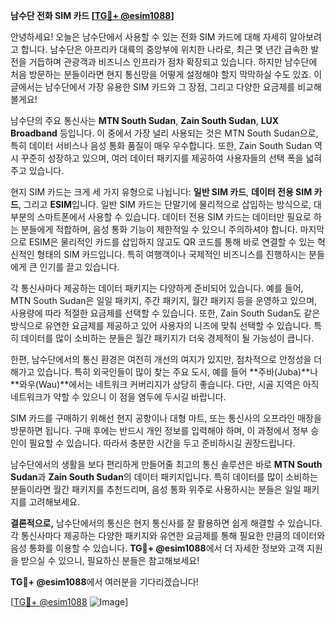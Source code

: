 **남수단 전화 SIM 카드 [[TG💪+ @esim1088](https://t.me/s/esim1088)]**

안녕하세요! 오늘은 남수단에서 사용할 수 있는 전화 SIM 카드에 대해 자세히 알아보려고 합니다. 남수단은 아프리카 대륙의 중앙부에 위치한 나라로, 최근 몇 년간 급속한 발전을 거듭하며 관광객과 비즈니스 인프라가 점차 확장되고 있습니다. 하지만 남수단에 처음 방문하는 분들이라면 현지 통신망을 어떻게 설정해야 할지 막막하실 수도 있죠. 이 글에서는 남수단에서 가장 유용한 SIM 카드와 그 장점, 그리고 다양한 요금제를 비교해볼게요!

남수단의 주요 통신사는 **MTN South Sudan**, **Zain South Sudan**, **LUX Broadband** 등입니다. 이 중에서 가장 널리 사용되는 것은 MTN South Sudan으로, 특히 데이터 서비스나 음성 통화 품질이 매우 우수합니다. 또한, Zain South Sudan 역시 꾸준히 성장하고 있으며, 여러 데이터 패키지를 제공하여 사용자들의 선택 폭을 넓혀주고 있습니다.

현지 SIM 카드는 크게 세 가지 유형으로 나뉩니다: **일반 SIM 카드**, **데이터 전용 SIM 카드**, 그리고 **ESIM**입니다. 일반 SIM 카드는 단말기에 물리적으로 삽입하는 방식으로, 대부분의 스마트폰에서 사용할 수 있습니다. 데이터 전용 SIM 카드는 데이터만 필요로 하는 분들에게 적합하며, 음성 통화 기능이 제한적일 수 있으니 주의하셔야 합니다. 마지막으로 ESIM은 물리적인 카드를 삽입하지 않고도 QR 코드를 통해 바로 연결할 수 있는 혁신적인 형태의 SIM 카드입니다. 특히 여행객이나 국제적인 비즈니스를 진행하시는 분들에게 큰 인기를 끌고 있습니다.

각 통신사마다 제공하는 데이터 패키지는 다양하게 준비되어 있습니다. 예를 들어, MTN South Sudan은 일일 패키지, 주간 패키지, 월간 패키지 등을 운영하고 있으며, 사용량에 따라 적절한 요금제를 선택할 수 있습니다. 또한, Zain South Sudan도 같은 방식으로 유연한 요금제를 제공하고 있어 사용자의 니즈에 맞춰 선택할 수 있습니다. 특히 데이터를 많이 소비하는 분들은 월간 패키지가 더욱 경제적이 될 가능성이 큽니다.

한편, 남수단에서의 통신 환경은 여전히 개선의 여지가 있지만, 점차적으로 안정성을 더해가고 있습니다. 특히 외국인들이 많이 찾는 주요 도시, 예를 들어 **주바(Juba)**나 **와우(Wau)**에서는 네트워크 커버리지가 상당히 좋습니다. 다만, 시골 지역은 아직 네트워크가 약할 수 있으니 이 점을 염두에 두시길 바랍니다.

SIM 카드를 구매하기 위해선 현지 공항이나 대형 마트, 또는 통신사의 오프라인 매장을 방문하면 됩니다. 구매 후에는 반드시 개인 정보를 입력해야 하며, 이 과정에서 정부 승인이 필요할 수 있습니다. 따라서 충분한 시간을 두고 준비하시길 권장드립니다.

남수단에서의 생활을 보다 편리하게 만들어줄 최고의 통신 솔루션은 바로 **MTN South Sudan**과 **Zain South Sudan**의 데이터 패키지입니다. 특히 데이터를 많이 소비하는 분들이라면 월간 패키지를 추천드리며, 음성 통화 위주로 사용하시는 분들은 일일 패키지를 고려해보세요.

**결론적으로,** 남수단에서의 통신은 현지 통신사를 잘 활용하면 쉽게 해결할 수 있습니다. 각 통신사마다 제공하는 다양한 패키지와 유연한 요금제를 통해 필요한 만큼의 데이터와 음성 통화를 이용할 수 있습니다. **TG💪+ @esim1088**에서 더 자세한 정보와 고객 지원을 받으실 수 있으니, 필요하신 분들은 참고해보세요!

**TG💪+ @esim1088**에서 여러분을 기다리겠습니다! 

[[TG💪+ @esim1088](https://t.me/s/esim1088) ![Image](https://i.postimg.cc/Y0z9fWf4/image.png)]